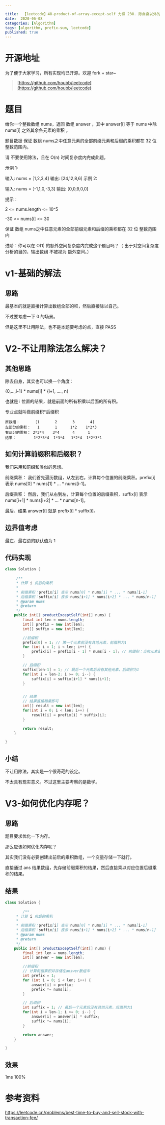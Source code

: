```yaml
---

title:  【leetcode】48-product-of-array-except-self 力扣 238. 除自身以外的数组的乘积
date:  2020-06-08
categories: [Algorithm]
tags: [algorithm, prefix-sum, leetcode]
published: true
---
```


# 开源地址

为了便于大家学习，所有实现均已开源。欢迎 fork + star~

> [https://github.com/houbb/leetcode](https://github.com/houbb/leetcode)

# 题目

给你一个整数数组 nums，返回 数组 answer ，其中 answer[i] 等于 nums 中除 nums[i] 之外其余各元素的乘积 。

题目数据 保证 数组 nums之中任意元素的全部前缀元素和后缀的乘积都在  32 位 整数范围内。

请 不要使用除法，且在 O(n) 时间复杂度内完成此题。

示例 1:

输入: nums = [1,2,3,4]
输出: [24,12,8,6]
示例 2:

输入: nums = [-1,1,0,-3,3]
输出: [0,0,9,0,0]
 

提示：

2 <= nums.length <= 10^5

-30 <= nums[i] <= 30

保证 数组 nums之中任意元素的全部前缀元素和后缀的乘积都在  32 位 整数范围内
 
进阶：你可以在 O(1) 的额外空间复杂度内完成这个题目吗？（ 出于对空间复杂度分析的目的，输出数组 不被视为 额外空间。）

# v1-基础的解法

## 思路

最基本的就是直接计算出数组全部的积，然后直接除以自己。

不过要考虑一下 0 的场景。

但是这里不让用除法，也不是本题要考虑的点，直接 PASS

# V2-不让用除法怎么解决？

## 其他思路

除去自身，其实也可以换一个角度：

{0,...,i-1} * nums[i] * {i+1, ...., n}

也就是 i 位置的结果，就是前面的所有积乘以后面的所有积。

专业点就叫做前缀积*后缀积

```
原数组：       [1       2       3       4]
左部分的乘积：   1       1      1*2    1*2*3
右部分的乘积： 2*3*4    3*4      4      1
结果：        1*2*3*4  1*3*4   1*2*4  1*2*3*1
```

## 如何计算前缀积和后缀积？

我们采用和前缀和类似的思想。

前缀乘积： 我们首先遍历数组，从左到右，计算每个位置的前缀乘积。prefix[i] 表示 nums[0] * nums[1] * ... * nums[i-1]。

后缀乘积： 然后，我们从右到左，计算每个位置的后缀乘积，suffix[i] 表示 nums[i+1] * nums[i+2] * ... * nums[n-1]。

最后，结果 answer[i] 就是 prefix[i] * suffix[i]。

## 边界值考虑

最左、最右边的默认值为 1

## 代码实现

```java
class Solution {
    
     /**
     * 计算 i 前后的乘积
     *
     * 前缀乘积：prefix[i] 表示 nums[0] * nums[1] * ... * nums[i-1]
     * 后缀乘积：suffix[i] 表示 nums[i+1] * nums[i+2] * ... * nums[n-1]
     * @param nums
     * @return
     */
    public int[] productExceptSelf(int[] nums) {
        final int len = nums.length;
        int[] prefix = new int[len];
        int[] suffix = new int[len];

        //前缀积
        prefix[0] = 1; // 第一个元素前没有其他元素，前缀积为1
        for (int i = 1; i < len; i++) {
            prefix[i] = prefix[i - 1] * nums[i - 1]; // 前缀积：当前元素是前一个元素的乘积
        }

        // 后缀积
        suffix[len-1] = 1; // 最后一个元素后没有其他元素，后缀积为1
        for(int i = len-2; i >= 0; i--) {
            suffix[i] = suffix[i+1] * nums[i+1];
        }


        // 结果
        // 结果直接相乘即可
        int[] result = new int[len];
        for(int i = 0; i < len; i++) {
            result[i] = prefix[i] * suffix[i];
        }

        return result;
    }

}
```

## 小结

不让用除法，其实是一个很奇葩的设定。

不太具有现实意义。不过这里主要考察的是数学。

# V3-如何优化内存呢？

## 思路

题目要求优化一下内存。

那么应该如何优化内存呢？

其实我们没有必要创建出前后的乘积数组，一个变量存储一下就行。

直接通过 ans 结果数组，先存储前缀乘积的结果，然后直接乘以对应位置后缀乘积的结果。

## 结果

```java
class Solution {
    
        /**
     * 计算 i 前后的乘积
     *
     * 前缀乘积：prefix[i] 表示 nums[0] * nums[1] * ... * nums[i-1]
     * 后缀乘积：suffix[i] 表示 nums[i+1] * nums[i+2] * ... * nums[n-1]
     * @param nums
     * @return
     */
    public int[] productExceptSelf(int[] nums) {
        final int len = nums.length;
        int[] answer = new int[len];

        //前缀积
        // 计算前缀乘积并存储在answer数组中
        int prefix = 1;
        for (int i = 0; i < len; i++) {
            answer[i] = prefix;
            prefix *= nums[i];
        }

        // 后缀积
        int suffix = 1; // 最后一个元素后没有其他元素，后缀积为1
        for(int i = len-1; i >= 0; i--) {
            answer[i] = answer[i] * suffix;
            suffix *= nums[i];
        }

        return answer;
    }

}
```

## 效果

1ms 100%

# 参考资料

https://leetcode.cn/problems/best-time-to-buy-and-sell-stock-with-transaction-fee/

